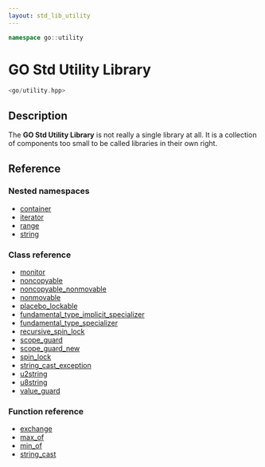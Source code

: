 ```yaml
---
layout: std_lib_utility
---
```


```c++
namespace go::utility
```

# GO Std Utility Library

```c++
<go/utility.hpp>
```

## Description

The **GO Std Utility Library** is not really a single library at all. It is a collection
of components too small to be called libraries in their own right.

## Reference

### Nested namespaces

* [container](./container/container.html)
* [iterator](./iterator/iterator.html)
* [range](./range/range.html)
* [string](./string/string.html)

### Class reference

* [monitor](./class_template_monitor.html)
* [noncopyable](./class_noncopyable.html)
* [noncopyable_nonmovable](./class_noncopyable_nonmovable.html)
* [nonmovable](./class_nonmovable.html)
* [placebo_lockable](./class_placebo_lockable.html)
* [fundamental_type_implicit_specializer](./class_template_fundamental_type_implicit_specializer.html)
* [fundamental_type_specializer](./class_template_fundamental_type_specializer.html)
* [recursive_spin_lock](./class_recursive_spin_lock.html)
* [scope_guard](./class_scope_guard.html)
* [scope_guard_new](./class_template_scope_guard_new.html)
* [spin_lock](./class_spin_lock.html)
* [string_cast_exception](./class_string_cast_exception.html)
* [u2string](./class_u2string.html)
* [u8string](./class_u8string.html)
* [value_guard](./class_template_value_guard.html)

### Function reference

* [exchange](./function_template_exchange.html)
* [max_of](./function_template_min_max.html)
* [min_of](./function_template_min_max.html)
* [string_cast](./function_template_string_cast.html)
